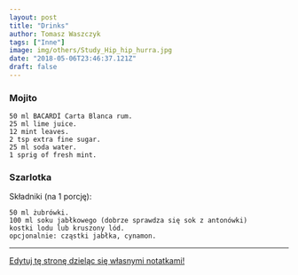 ```yaml
---
layout: post
title: "Drinks"
author: Tomasz Waszczyk
tags: ["Inne"]
image: img/others/Study_Hip_hip_hurra.jpg
date: "2018-05-06T23:46:37.121Z"
draft: false
---
```


### Mojito

    50 ml BACARDÍ Carta Blanca rum.
    25 ml lime juice.
    12 mint leaves.
    2 tsp extra fine sugar.
    25 ml soda water.
    1 sprig of fresh mint.

### Szarlotka

Składniki (na 1 porcję):

    50 ml żubrówki.
    100 ml soku jabłkowego (dobrze sprawdza się sok z antonówki)
    kostki lodu lub kruszony lód.
    opcjonalnie: cząstki jabłka, cynamon.

---

<a href="https://github.com/TomaszWaszczyk/historia.waszczyk.com/edit/master/src/content/drinks.md" target="_blank">Edytuj tę stronę dzieląc się własnymi notatkami!</a>
